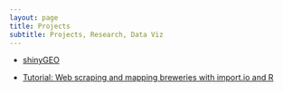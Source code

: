 ```yaml
---
layout: page
title: Projects
subtitle: Projects, Research, Data Viz
---
```


* [shinyGEO](jasdumas/shinyGEOhttp://jasdumas.github.io/shinyGEO/)

* [Tutorial: Web scraping and mapping breweries with import.io and R](http://trendct.org/2016/03/18/tutorial-web-scraping-and-mapping-breweries-with-import-io-and-r/)
